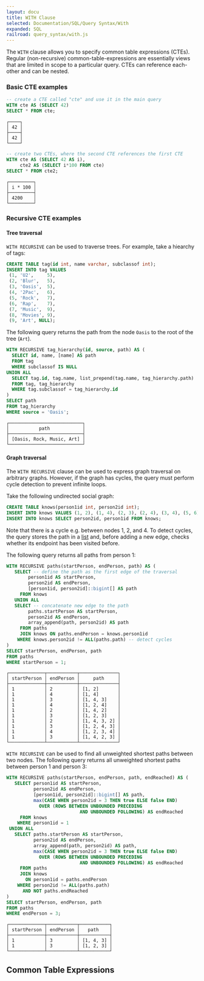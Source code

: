 ```yaml
---
layout: docu
title: WITH Clause
selected: Documentation/SQL/Query Syntax/With
expanded: SQL
railroad: query_syntax/with.js
---
```

The `WITH` clause allows you to specify common table expressions (CTEs). Regular (non-recursive) common-table-expressions are essentially views that are limited in scope to a particular query. CTEs can reference each-other and can be nested.

### Basic CTE examples

```sql
-- create a CTE called "cte" and use it in the main query
WITH cte AS (SELECT 42)
SELECT * FROM cte;
```
```
┌────┐
│ 42 │
├────┤
│ 42 │
└────┘
```
```sql
-- create two CTEs, where the second CTE references the first CTE
WITH cte AS (SELECT 42 AS i),
     cte2 AS (SELECT i*100 FROM cte)
SELECT * FROM cte2;
```
```
┌─────────┐
│ i * 100 │
├─────────┤
│ 4200    │
└─────────┘
```

### Recursive CTE examples

#### Tree traversal

`WITH RECURSIVE` can be used to traverse trees. For example, take a hiearchy of tags:

```sql
CREATE TABLE tag(id int, name varchar, subclassof int);
INSERT INTO tag VALUES
 (1, 'U2',     5),
 (2, 'Blur',   5),
 (3, 'Oasis',  5),
 (4, '2Pac',   6),
 (5, 'Rock',   7),
 (6, 'Rap',    7),
 (7, 'Music',  9),
 (8, 'Movies', 9),
 (9, 'Art', NULL);
```

The following query returns the path from the node `Oasis` to the root of the tree (`Art`).

```sql
WITH RECURSIVE tag_hierarchy(id, source, path) AS (
  SELECT id, name, [name] AS path
  FROM tag
  WHERE subclassof IS NULL
UNION ALL
  SELECT tag.id, tag.name, list_prepend(tag.name, tag_hierarchy.path)
  FROM tag, tag_hierarchy
  WHERE tag.subclassof = tag_hierarchy.id
)
SELECT path
FROM tag_hierarchy
WHERE source = 'Oasis';
```
```
┌───────────────────────────┐
│           path            │
├───────────────────────────┤
│ [Oasis, Rock, Music, Art] │
└───────────────────────────┘
```

#### Graph traversal

The `WITH RECURSIVE` clause can be used to express graph traversal on arbitrary graphs. However, if the graph has cycles, the query must perform cycle detection to prevent infinite loops.

Take the following undirected social graph:

```sql
CREATE TABLE knows(person1id int, person2id int);
INSERT INTO knows VALUES (1, 2), (1, 4), (2, 3), (2, 4), (3, 4), (5, 6);
INSERT INTO knows SELECT person2id, person1id FROM knows;
```

Note that there is a cycle e.g. between nodes 1, 2, and 4. To detect cycles, the query stores the path in a [list](../../sql/data_types/list) and, before adding a new edge, checks whether its endpoint has been visited before.

The following query returns all paths from person 1:

```sql
WITH RECURSIVE paths(startPerson, endPerson, path) AS (
   SELECT -- define the path as the first edge of the traversal
        person1id AS startPerson,
        person2id AS endPerson,
        [person1id, person2id]::bigint[] AS path
     FROM knows
   UNION ALL
   SELECT -- concatenate new edge to the path
        paths.startPerson AS startPerson,
        person2id AS endPerson,
        array_append(path, person2id) AS path
     FROM paths
     JOIN knows ON paths.endPerson = knows.person1id
    WHERE knows.person2id != ALL(paths.path) -- detect cycles
)
SELECT startPerson, endPerson, path
FROM paths
WHERE startPerson = 1;
```
```
┌─────────────┬───────────┬──────────────┐
│ startPerson │ endPerson │     path     │
├─────────────┼───────────┼──────────────┤
│ 1           │ 2         │ [1, 2]       │
│ 1           │ 4         │ [1, 4]       │
│ 1           │ 3         │ [1, 4, 3]    │
│ 1           │ 4         │ [1, 2, 4]    │
│ 1           │ 2         │ [1, 4, 2]    │
│ 1           │ 3         │ [1, 2, 3]    │
│ 1           │ 2         │ [1, 4, 3, 2] │
│ 1           │ 3         │ [1, 2, 4, 3] │
│ 1           │ 4         │ [1, 2, 3, 4] │
│ 1           │ 3         │ [1, 4, 2, 3] │
└─────────────┴───────────┴──────────────┘
```

`WITH RECURSIVE` can be used to find all unweighted shortest paths between two nodes. The following query returns all unweighted shortest paths between person 1 and person 3:

```sql
WITH RECURSIVE paths(startPerson, endPerson, path, endReached) AS (
   SELECT person1id AS startPerson,
          person2id AS endPerson,
          [person1id, person2id]::bigint[] AS path,
          max(CASE WHEN person2id = 3 THEN true ELSE false END)
            OVER (ROWS BETWEEN UNBOUNDED PRECEDING
                           AND UNBOUNDED FOLLOWING) AS endReached
     FROM knows
    WHERE person1id = 1
 UNION ALL
   SELECT paths.startPerson AS startPerson,
          person2id AS endPerson,
          array_append(path, person2id) AS path,
          max(CASE WHEN person2id = 3 THEN true ELSE false END)
            OVER (ROWS BETWEEN UNBOUNDED PRECEDING
                           AND UNBOUNDED FOLLOWING) AS endReached
     FROM paths
     JOIN knows
       ON person1id = paths.endPerson
    WHERE person2id != ALL(paths.path)
      AND NOT paths.endReached
)
SELECT startPerson, endPerson, path
FROM paths
WHERE endPerson = 3;
```
```
┌─────────────┬───────────┬───────────┐
│ startPerson │ endPerson │   path    │
├─────────────┼───────────┼───────────┤
│ 1           │ 3         │ [1, 4, 3] │
│ 1           │ 3         │ [1, 2, 3] │
└─────────────┴───────────┴───────────┘
```

## Common Table Expressions
<div id="rrdiagram"></div>
